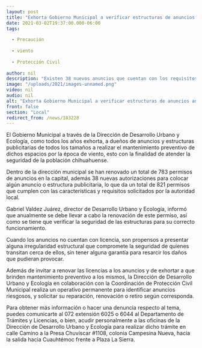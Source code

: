 ```yaml
---
layout: post
title: "Exhorta Gobierno Municipal a verificar estructuras de anuncios ante temporada de viento"
date: 2021-03-02T19:37:00.000-06:00
tags:
  
  - Precaución
  
  - viento
  
  - Protección Civil
  
author: nil
description: "Existen 38 nuevos anuncios que cuentan con los requisitos"
image: "/uploads/2021/images-unnamed.png"
video: nil
audio: nil
alt: "Exhorta Gobierno Municipal a verificar estructuras de anuncios ante temporada de viento"
front: false
section: "Local"
redirect_from: /news/183228
---
```


El Gobierno Municipal a través de la Dirección de Desarrollo Urbano y Ecología, como todos los años exhorta, a dueños de anuncios y estructuras publicitarias de todos los tamaños a realizar el mantenimiento preventivo de dichos espacios por la época de viento, esto con la finalidad de atender la seguridad de la población chihuahuense.

Dentro de la dirección municipal se han renovado un total de 783 permisos de anuncios en la capital, además 38 nuevas autorizaciones para colocar algún anuncio o estructura publicitaria, lo que da un total de 821 permisos que cumplen  con las características y requisitos solicitados por la autoridad local.

Gabriel Valdez Juárez, director de Desarrollo Urbano y Ecología, informó que anualmente se debe llevar a cabo la renovación de este permiso, así como se tiene que verificar la seguridad de las estructuras para su correcto funcionamiento.

Cuando los anuncios no cuentan con licencia, son propensos a presentar alguna irregularidad estructural que compromete la seguridad de quienes transitan cerca de ellos, sin tener alguna garantía para resarcir los daños que pudieran provocar.

Además de invitar a renovar las licencias a los anuncios y de exhortar a que brinden mantenimiento preventivo a los mismos, la Dirección de Desarrollo Urbano y Ecología en colaboración con la Coordinación de Protección Civil Municipal realiza un operativo permanente para identificar anuncios riesgosos, y solicitar su reparación, renovación o retiro según corresponda.

Para obtener más información o hacer una denuncia respecto al tema, puedes comunicarte al 072 extensión 6025 o 6044  al Departamento de Trámites y Licencias, o bien, acudir personalmente a las oficinas de la Dirección de Desarrollo Urbano y Ecología  para realizar dicho trámite en calle Camino a la Presa Chuvíscar #1108, colonia Campesina Nueva, hacia la salida hacia Cuauhtémoc frente a Plaza La Sierra.